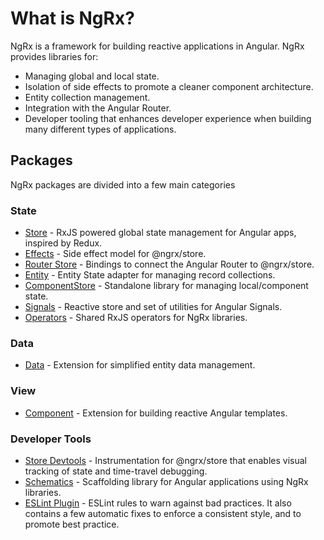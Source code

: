 <h1 class="no-toc">What is NgRx?</h1>

NgRx is a framework for building reactive applications in Angular. NgRx provides libraries for:

- Managing global and local state.
- Isolation of side effects to promote a cleaner component architecture.
- Entity collection management.
- Integration with the Angular Router.
- Developer tooling that enhances developer experience when building many different types of applications.

## Packages

NgRx packages are divided into a few main categories

### State

- [Store](guide/store) - RxJS powered global state management for Angular apps, inspired by Redux.
- [Effects](guide/effects) - Side effect model for @ngrx/store.
- [Router Store](guide/router-store) - Bindings to connect the Angular Router to @ngrx/store.
- [Entity](guide/entity) - Entity State adapter for managing record collections.
- [ComponentStore](guide/component-store) - Standalone library for managing local/component state.
- [Signals](guide/signals) - Reactive store and set of utilities for Angular Signals.
- [Operators](guide/operators) - Shared RxJS operators for NgRx libraries.

### Data

- [Data](guide/data) - Extension for simplified entity data management.

### View

- [Component](guide/component) - Extension for building reactive Angular templates.

### Developer Tools

- [Store Devtools](guide/store-devtools) - Instrumentation for @ngrx/store that enables visual tracking of state and time-travel debugging.
- [Schematics](guide/schematics) - Scaffolding library for Angular applications using NgRx libraries.
- [ESLint Plugin](guide/eslint-plugin) - ESLint rules to warn against bad practices. It also contains a few automatic fixes to enforce a consistent style, and to promote best practice.
